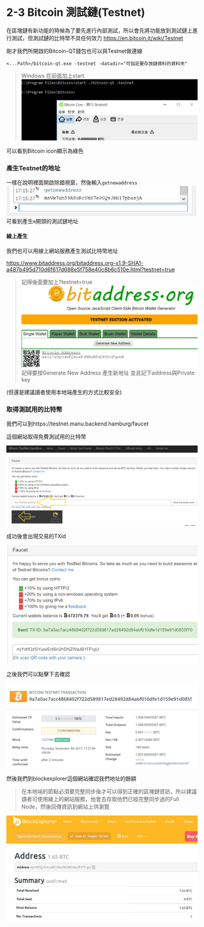 # 2-3 Bitcoin 測試鏈(Testnet)
在區塊鏈有新功能的時候為了要先進行內部測試，所以會先將功能放到測試鏈上進行測試，但測試鏈的比特幣不具任何效力
https://en.bitcoin.it/wiki/Testnet

剛才我們所開啟的Bitcoin-QT錢包也可以與Testnet做連線

```
<...Path>/bitcoin-qt.exe -testnet -datadir="可指定要存放鏈資料的資料夾"
```
> Windows 在前面加上start
![](/assets/testnet-qt.png)

可以看到Bitcoin icon顯示為綠色

### 產生Testnet的地址

一樣在說明裡面開啟除錯視窗，然後輸入`getnewaddress`
![](/assets/testnet-address.png)
可看到產生`m`開頭的測試鏈地址

#### 線上產生

我們也可以用線上網站服務產生測試比特幣地址

https://www.bitaddress.org/bitaddress.org-v1.9-SHA1-a487b495d710d6f617d688e5f758e40c8b6c510e.html?testnet=true
> 記得後面要加上?testnet=true
![](/assets/testonlineaddress.png)
> 記得要按Generate New Address 產生新地址
並且記下address與Private key

(但還是建議讀者使用本地端產生的方式比較安全)


### 取得測試用的比特幣

我們可以到https://testnet.manu.backend.hamburg/faucet

這個網站取得免費測試用的比特幣

![](/assets/getfreecoin.png)

成功後會出現交易的TXid

![](/assets/getfreecoin1.png)

之後我們可以點擊下去確認

![](/assets/getfreecoin2.png)

然後我們到blockexplorer這個網站確認我們地址的餘額
> 在本地端的節點必須要完整同步後才可以得到正確的區塊鏈資訊，所以建議讀者可使用線上的網站服務，他會去存取他們已經完整同步過的Full Node，然後回傳資訊到網站上供瀏覽

![](/assets/getfreecoin3.png)